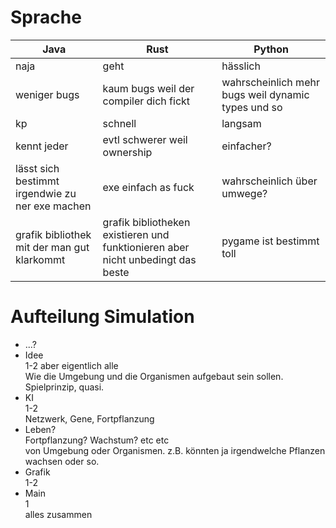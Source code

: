 # Sprache
| Java | Rust | Python |
| --- | --- | --- |
| naja | geht | hässlich |
| weniger bugs | kaum bugs weil der compiler dich fickt | wahrscheinlich mehr bugs weil dynamic types und so |
| kp | schnell | langsam |
| kennt jeder | evtl schwerer weil ownership | einfacher? |
| lässt sich bestimmt irgendwie zu ner exe machen | exe einfach as fuck | wahrscheinlich über umwege? |
| grafik bibliothek mit der man gut klarkommt | grafik bibliotheken existieren und funktionieren aber nicht unbedingt das beste | pygame ist bestimmt toll |

# Aufteilung Simulation
- ...?
- Idee\
1-2 aber eigentlich alle\
Wie die Umgebung und die Organismen aufgebaut sein sollen. Spielprinzip, quasi.
- KI\
1-2\
Netzwerk, Gene, Fortpflanzung
- Leben?\
Fortpflanzung? Wachstum? etc etc\
von Umgebung oder Organismen. z.B. könnten ja irgendwelche Pflanzen wachsen oder so.
- Grafik\
1-2
- Main\
1\
alles zusammen